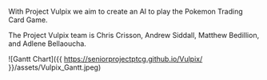 With Project Vulpix we aim to create an AI to play the Pokemon Trading Card Game.

The Project Vulpix team is
Chris Crisson, Andrew Siddall, Matthew Bedillion, and Adlene Bellaoucha.

![Gantt Chart]({{ https://seniorprojectptcg.github.io/Vulpix/ }}/assets/Vulpix_Gantt.jpeg)
